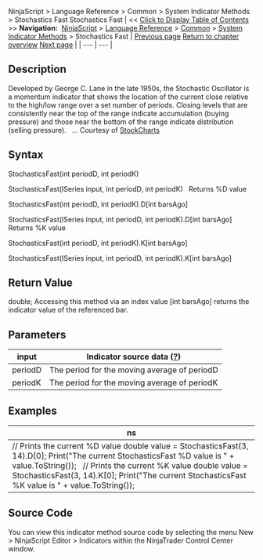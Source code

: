 ﻿
NinjaScript > Language Reference > Common > System Indicator Methods > Stochastics Fast
Stochastics Fast
| << [Click to Display Table of Contents](stochastics_fast.md) >> **Navigation:**     [NinjaScript](ninjascript-1.md) > [Language Reference](language_reference_wip-1.md) > [Common](common-1.md) > [System Indicator Methods](indicators-1.md) > Stochastics Fast | [Previous page](stochastics-1.md) [Return to chapter overview](indicators-1.md) [Next page](stochastics_rsi_stochrsi-1.md) |
| --- | --- |
## Description
Developed by George C. Lane in the late 1950s, the Stochastic Oscillator is a momentum indicator that shows the location of the current close relative to the high/low range over a set number of periods. Closing levels that are consistently near the top of the range indicate accumulation (buying pressure) and those near the bottom of the range indicate distribution (selling pressure). 
 
... Courtesy of [StockCharts](http://stockcharts.com/school/doku.php?id=chart_school:technical_indicators:stochastic_oscillator_fast_slow_and_full)

## Syntax
StochasticsFast(int periodD, int periodK)  

StochasticsFast(ISeries<double> input, int periodD, int periodK)
 
Returns %D value  

StochasticsFast(int periodD, int periodK).D[int barsAgo]  

StochasticsFast(ISeries<double> input, int periodD, int periodK).D[int barsAgo]
 
Returns %K value  

StochasticsFast(int periodD, int periodK).K[int barsAgo]  

StochasticsFast(ISeries<double> input, int periodD, int periodK).K[int barsAgo]

## Return Value
double; Accessing this method via an index value [int barsAgo] returns the indicator value of the referenced bar.

## Parameters
| input | Indicator source data ([?](valid_input_data_for_indicator-1.md)) |
| --- | --- |
| periodD | The period for the moving average of periodD |
| periodK | The period for the moving average of periodK |

## Examples
| ns |
| --- |
| // Prints the current %D value double value = StochasticsFast(3, 14).D[0]; Print("The current StochasticsFast %D value is " + value.ToString());   // Prints the current %K value double value = StochasticsFast(3, 14).K[0]; Print("The current StochasticsFast %K value is " + value.ToString()); |

## Source Code
You can view this indicator method source code by selecting the menu New > NinjaScript Editor > Indicators within the NinjaTrader Control Center window.
